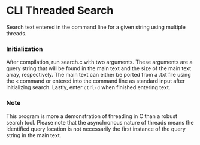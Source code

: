 # CLI Threaded Search

Search text entered in the command line for a given string using multiple threads. 

### Initialization

After compilation, run search.c with two arguments. These arguments are a query string that will be found in the main text and the size of the main text array, respectively. The main text can either be ported from a .txt file using the `<` command or entered into the command line as standard input after initializing  search. Lastly, enter `ctrl-d` when finished entering text.

### Note

This program is more a demonstration of threading in C than a robust search tool. Please note that the asynchronous nature of threads means the identified query location is not necessarily the first instance of the query string in the main text.
